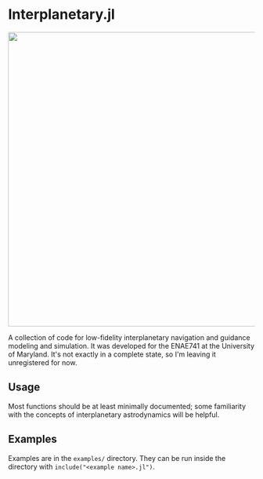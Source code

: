 # Interplanetary.jl

<img src="https://crbinz.github.io/img/pcc.png" width="600px"/>

A collection of code for low-fidelity interplanetary navigation and guidance modeling and simulation. It was developed for the ENAE741 at the University of Maryland. It's not exactly in a complete state, so I'm leaving it unregistered for now.

## Usage
Most functions should be at least minimally documented; some familiarity with the concepts of interplanetary astrodynamics will be helpful.

## Examples
Examples are in the `examples/` directory. They can be run inside the directory with `include("<example name>.jl")`.
